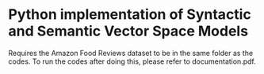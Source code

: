 # Python implementation of Syntactic and Semantic Vector Space Models
Requires the Amazon Food Reviews dataset to be in the same folder as the codes. To run the codes after doing this, please refer to documentation.pdf.
